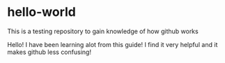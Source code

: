 # hello-world
This is a testing repository to gain knowledge of how github works

Hello! I have been learning alot from this guide! I find it very helpful and it makes github less confusing!

